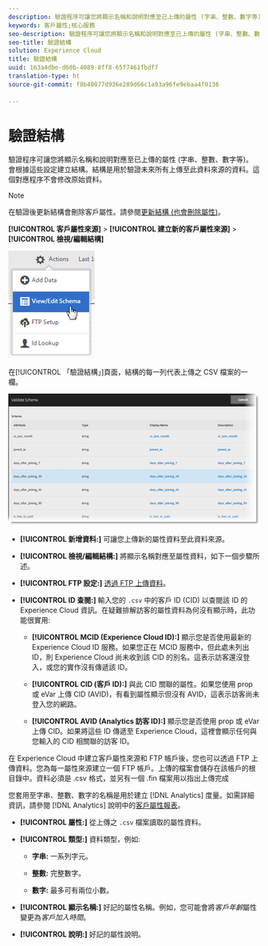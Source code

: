 ```yaml
---
description: 驗證程序可讓您將顯示名稱和說明對應至已上傳的屬性 (字串、整數、數字等)。會根據這些設定建立結構。結構是用於驗證未來所有上傳至此資料來源的資料。這個對應程序不會修改原始資料。
keywords: 客戶屬性;核心服務
seo-description: 驗證程序可讓您將顯示名稱和說明對應至已上傳的屬性 (字串、整數、數字等)。會根據這些設定建立結構。結構是用於驗證未來所有上傳至此資料來源的資料。這個對應程序不會修改原始資料。
seo-title: 驗證結構
solution: Experience Cloud
title: 驗證結構
uuid: 163a4dbe-d60b-4089-8ff8-65f7461fbdf7
translation-type: ht
source-git-commit: f8b48077d936e289d66c1a93a96fe9ebaa4f0136

---
```



# 驗證結構

驗證程序可讓您將顯示名稱和說明對應至已上傳的屬性 (字串、整數、數字等)。會根據這些設定建立結構。結構是用於驗證未來所有上傳至此資料來源的資料。這個對應程序不會修改原始資料。


>[!NOTE]
>
>在驗證後更新結構會刪除客戶屬性。請參閱[更新結構 (也會刪除屬性)](../attributes/t-crs-usecase.md#task_6568898BB7C44A42ABFB86532B89063C)。


**[!UICONTROL 客戶屬性來源]** &gt; **[!UICONTROL 建立新的客戶屬性來源]** &gt; **[!UICONTROL 檢視/編輯結構]**

![](assets/view_edit_schema.png)

在[!UICONTROL 「驗證結構」]頁面，結構的每一列代表上傳之 CSV 檔案的一欄。

![](assets/06_crs_usecase.png)

* **[!UICONTROL 新增資料:]** 可讓您上傳新的屬性資料至此資料來源。

* **[!UICONTROL 檢視/編輯結構:]** 將顯示名稱對應至屬性資料，如下一個步驟所述。

* **[!UICONTROL FTP 設定:]** [透過 FTP 上傳資料](../attributes/t-upload-attributes-ftp.md#task_591C3B6733424718A62453D2F8ADF73B)。

* **[!UICONTROL ID 查閱:]** 輸入您的 `.csv` 中的客戶 ID (CID) 以查閱該 ID 的 Experience Cloud 資訊。在疑難排解訪客的屬性資料為何沒有顯示時，此功能很實用:

   * **[!UICONTROL MCID (Experience Cloud ID):]** 顯示您是否使用最新的 Experience Cloud ID 服務。如果您正在 MCID 服務中，但此處未列出 ID，則 Experience Cloud 尚未收到該 CID 的別名。這表示訪客還沒登入，或您的實作沒有傳遞該 ID。

   * **[!UICONTROL CID (客戶 ID):]** 與此 CID 關聯的屬性。如果您使用 prop 或 eVar 上傳 CID (AVID)，有看到屬性顯示但沒有 AVID，這表示訪客尚未登入您的網路。

   * **[!UICONTROL AVID (Analytics 訪客 ID):]** 顯示您是否使用 prop 或 eVar 上傳 CID。如果將這些 ID 傳遞至 Experience Cloud，這裡會顯示任何與您輸入的 CID 相關聯的訪客 ID。






在 Experience Cloud 中建立客戶屬性來源和 FTP 帳戶後，您也可以透過 FTP 上傳資料。您為每一屬性來源建立一個 FTP 帳戶。上傳的檔案會儲存在該帳戶的根目錄中。資料必須是 .csv 格式，並另有一個 .fin 檔案用以指出上傳完成

您套用至字串、整數、數字的名稱是用於建立 [!DNL Analytics] 度量。如需詳細資訊，請參閱 [!DNL Analytics] 說明中的[客戶屬性報表](https://marketing.adobe.com/resources/help/zh_TW/reference/?f=reports_customer_attributes)。

* **[!UICONTROL 屬性:]** 從上傳之 `.csv` 檔案讀取的屬性資料。

* **[!UICONTROL 類型:]** 資料類型，例如:

   * **字串:** 一系列字元。

   * **整數:** 完整數字。

   * **數字:** 最多可有兩位小數。




* **[!UICONTROL 顯示名稱:]** 好記的屬性名稱。例如，您可能會將&#x200B;*客戶年齡*&#x200B;屬性變更為&#x200B;*客戶加入時間*。

* **[!UICONTROL 說明:]** 好記的屬性說明。



